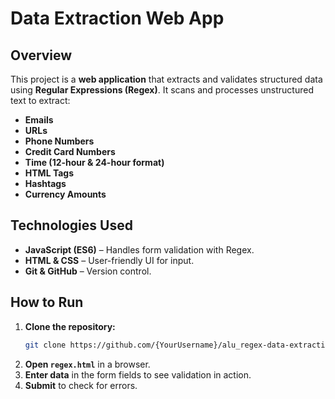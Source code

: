 # **Data Extraction Web App**  

## **Overview**  
This project is a **web application** that extracts and validates structured data using **Regular Expressions (Regex)**. It scans and processes unstructured text to extract:  
- **Emails**  
- **URLs**  
- **Phone Numbers**  
- **Credit Card Numbers**  
- **Time (12-hour & 24-hour format)**  
- **HTML Tags**  
- **Hashtags**  
- **Currency Amounts**  

## **Technologies Used**  
- **JavaScript (ES6)** – Handles form validation with Regex.  
- **HTML & CSS** – User-friendly UI for input.  
- **Git & GitHub** – Version control.  

## **How to Run**  
1. **Clone the repository:**  
   ```sh
   git clone https://github.com/{YourUsername}/alu_regex-data-extraction-{YourUsername}.git
   ```
2. **Open `regex.html`** in a browser.  
3. **Enter data** in the form fields to see validation in action.  
4. **Submit** to check for errors.  

